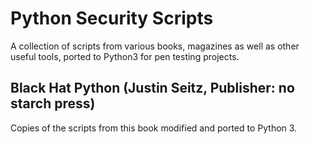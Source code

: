 # Python Security Scripts

A collection of scripts from various books, magazines as well as other useful
tools, ported to Python3 for pen testing projects.



## Black Hat Python (Justin Seitz, Publisher: no starch press)

Copies of the scripts from this book modified and ported to 
Python 3.

